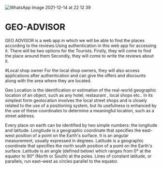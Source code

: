 ![WhatsApp Image 2021-12-14 at 22 12 39](https://user-images.githubusercontent.com/66317974/146164342-5eab92bb-4ac6-42d6-a9cb-daef5e8ebd50.jpeg)
# GEO-ADVISOR
GEO ADVISOR is a web app in which we will be able to find the places according to the reviews.Using authentication in this web app for accessing it.
There will be two options for the Tourists.
Firstly, they will come to find the place around them
Secondly,
they will come to write the reviews about it.

#Local shop owner
For  the  local  shop  owners, they will also access applications after authentication and can give the offers and discounts along with the area where they are located.

 Geo Location is the identification or estimation of the real-world geographic location of an object, such as any hotel,  restaurant , local  shops etc.. In its  simplest form geolocation involves the local street shops and is closely related to the use of a positioning system,  but its usefulness is enhanced by the use of these coordinates to determine a meaningful location, such as a street address.

Every place on earth can be identified by two simple numbers: the longitude and latitude.
Longitude is a geographic coordinate  that specifies the east-west position of a point on the Earth's surface. It is an angular measurement, usually expressed in degrees.
Latitude is a geographic coordinate that specifies the north south position of a point on the Earth's surface. Latitude is an angle (defined below) which ranges from 0° at the equator to 90° (North or South) at the poles. Lines of constant latitude, or parallels, run east–west as circles parallel to the equator.
